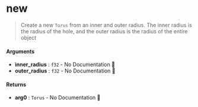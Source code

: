 # new

>  Create a new `Torus` from an inner and outer radius.
>  The inner radius is the radius of the hole, and the outer radius
>  is the radius of the entire object

#### Arguments

- **inner\_radius** : `f32` \- No Documentation 🚧
- **outer\_radius** : `f32` \- No Documentation 🚧

#### Returns

- **arg0** : `Torus` \- No Documentation 🚧